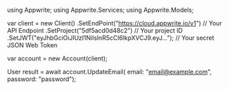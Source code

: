 using Appwrite;
using Appwrite.Services;
using Appwrite.Models;

var client = new Client()
    .SetEndPoint("https://cloud.appwrite.io/v1") // Your API Endpoint
    .SetProject("5df5acd0d48c2") // Your project ID
    .SetJWT("eyJhbGciOiJIUzI1NiIsInR5cCI6IkpXVCJ9.eyJ..."); // Your secret JSON Web Token

var account = new Account(client);

User result = await account.UpdateEmail(
    email: "email@example.com",
    password: "password");